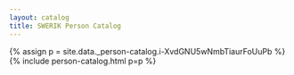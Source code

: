```yaml
---
layout: catalog
title: SWERIK Person Catalog
---
```

{% assign p = site.data._person-catalog.i-XvdGNU5wNmbTiaurFoUuPb %}
{% include person-catalog.html p=p %}

